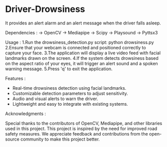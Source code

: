 # Driver-Drowsiness
It provides an alert alarm and an alert message when the driver falls asleep. 

Dependencies :
  -> OpenCV
  -> Mediapipe
  -> Scipy
  -> Playsound
  -> Pyttsx3

Usage :
  1.Run the drowsiness_detection.py script:
      python drowsiness.py
  2.Ensure that your webcam is connected and positioned correctly to capture your face.
  3.The application will display a live video feed with facial landmarks drawn on the screen.
  4.If the system detects drowsiness based on the aspect ratio of your eyes, it will trigger an alert sound and a spoken warning message.
  5.Press 'q' to exit the application.

Features :

- Real-time drowsiness detection using facial landmarks.
- Customizable detection parameters to adjust sensitivity.
- Audio and visual alerts to warn the driver.
- Lightweight and easy to integrate with existing systems.

Acknowledgments :

  Special thanks to the contributors of OpenCV, Mediapipe, and other libraries used in this project.
  This project is inspired by the need for improved road safety measures.
  We appreciate feedback and contributions from the open-source community to make this project better.
